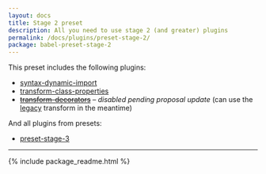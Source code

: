```yaml
---
layout: docs
title: Stage 2 preset
description: All you need to use stage 2 (and greater) plugins
permalink: /docs/plugins/preset-stage-2/
package: babel-preset-stage-2
---
```


This preset includes the following plugins:

- [syntax-dynamic-import](/docs/plugins/syntax-dynamic-import/)
- [transform-class-properties](/docs/plugins/transform-class-properties/)
- <del>[transform-decorators](/docs/plugins/transform-decorators/)</del> – *disabled pending proposal update* (can use the [legacy](https://github.com/loganfsmyth/babel-plugin-transform-decorators-legacy) transform in the meantime)

And all plugins from presets:

- [preset-stage-3](/docs/plugins/preset-stage-3/)

* * *

{% include package_readme.html %}
